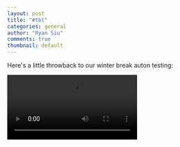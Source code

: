 ```yaml
---
layout: post
title: "#tbt"
categories: general
author: "Ryan Siu"
comments: true
thumbnail: default
---
```


Here's a little throwback to our winter break auton testing:

<video preload="auto" autoplay="autoplay" loop="loop"><source src="https://i.imgur.com/wlGl8zQ.mp4" type="video/mp4"></video>
